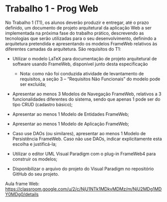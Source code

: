 # Trabalho 1 - Prog Web

No Trabalho 1 (T1), os alunos deverão produzir e entregar, até o prazo definido, um documento de projeto arquitetural da aplicação Web a ser implementada na próxima fase do trabalho prático, descrevendo as tecnologias que serão utilizadas para o seu desenvolvimento, definindo a arquitetura pretendida e apresentando os modelos FrameWeb relativos às diferentes camadas da arquitetura. São requisitos do T1:

- Utilizar o modelo LaTeX para documentação de projeto arquitetural de software usando FrameWeb, disponível junto desta especificação 
    - Nota: como não foi conduzida atividade de levantamento de requisitos, a seção 3 – “Requisitos Não Funcionais” do modelo pode ser excluída;

- Apresentar ao menos 3 Modelos de Navegação FrameWeb, relativos a 3 funcionalidades diferentes do sistema, sendo que apenas 1 pode ser do tipo CRUD (cadastro básico);
- Apresentar ao menos 1 Modelo de Entidades FrameWeb; 
- Apresentar ao menos 1 Modelo de Aplicação FrameWeb;
- Caso use DAOs (ou similares), apresentar ao menos 1 Modelo de Persistência FrameWeb. Caso não use DAOs, indicar explicitamente esta escolha e justificá-la;
- Utilizar o editor UML Visual Paradigm com o plug-in FrameWeb4 para construir os modelos;
- Disponibilizar o arquivo do projeto do Visual Paradigm no repositório GitHub do seu projeto.


Aula frame Web: https://classroom.google.com/u/2/c/NjU1NTk1MDkyMDMz/m/NjU2MDg1MDY0MDg0/details

